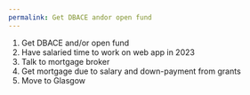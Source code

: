 ```yaml
---
permalink: Get DBACE andor open fund
---
```

1. Get DBACE and/or open fund 
2. Have salaried time to work on web app in 2023 
3. Talk to mortgage broker 
4. Get mortgage due to salary and down-payment from grants 
5. Move to Glasgow